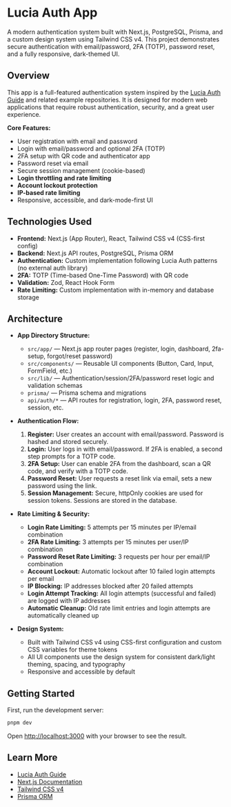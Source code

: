 # Lucia Auth App

A modern authentication system built with Next.js, PostgreSQL, Prisma, and a custom design system using Tailwind CSS v4. This project demonstrates secure authentication with email/password, 2FA (TOTP), password reset, and a fully responsive, dark-themed UI.

## Overview

This app is a full-featured authentication system inspired by the [Lucia Auth Guide](https://lucia-auth.com/sessions/overview) and related example repositories. It is designed for modern web applications that require robust authentication, security, and a great user experience.

**Core Features:**

- User registration with email and password
- Login with email/password and optional 2FA (TOTP)
- 2FA setup with QR code and authenticator app
- Password reset via email
- Secure session management (cookie-based)
- **Login throttling and rate limiting**
- **Account lockout protection**
- **IP-based rate limiting**
- Responsive, accessible, and dark-mode-first UI

## Technologies Used

- **Frontend:** Next.js (App Router), React, Tailwind CSS v4 (CSS-first config)
- **Backend:** Next.js API routes, PostgreSQL, Prisma ORM
- **Authentication:** Custom implementation following Lucia Auth patterns (no external auth library)
- **2FA:** TOTP (Time-based One-Time Password) with QR code
- **Validation:** Zod, React Hook Form
- **Rate Limiting:** Custom implementation with in-memory and database storage

## Architecture

- **App Directory Structure:**

  - `src/app/` — Next.js app router pages (register, login, dashboard, 2fa-setup, forgot/reset password)
  - `src/components/` — Reusable UI components (Button, Card, Input, FormField, etc.)
  - `src/lib/` — Authentication/session/2FA/password reset logic and validation schemas
  - `prisma/` — Prisma schema and migrations
  - `api/auth/*` — API routes for registration, login, 2FA, password reset, session, etc.

- **Authentication Flow:**

  1. **Register:** User creates an account with email/password. Password is hashed and stored securely.
  2. **Login:** User logs in with email/password. If 2FA is enabled, a second step prompts for a TOTP code.
  3. **2FA Setup:** User can enable 2FA from the dashboard, scan a QR code, and verify with a TOTP code.
  4. **Password Reset:** User requests a reset link via email, sets a new password using the link.
  5. **Session Management:** Secure, httpOnly cookies are used for session tokens. Sessions are stored in the database.

- **Rate Limiting & Security:**

  - **Login Rate Limiting:** 5 attempts per 15 minutes per IP/email combination
  - **2FA Rate Limiting:** 3 attempts per 15 minutes per user/IP combination
  - **Password Reset Rate Limiting:** 3 requests per hour per email/IP combination
  - **Account Lockout:** Automatic lockout after 10 failed login attempts per email
  - **IP Blocking:** IP addresses blocked after 20 failed attempts
  - **Login Attempt Tracking:** All login attempts (successful and failed) are logged with IP addresses
  - **Automatic Cleanup:** Old rate limit entries and login attempts are automatically cleaned up

- **Design System:**

  - Built with Tailwind CSS v4 using CSS-first configuration and custom CSS variables for theme tokens
  - All UI components use the design system for consistent dark/light theming, spacing, and typography
  - Responsive and accessible by default

## Getting Started

First, run the development server:

```bash
pnpm dev
```

Open [http://localhost:3000](http://localhost:3000) with your browser to see the result.

## Learn More

- [Lucia Auth Guide](https://lucia-auth.com/sessions/overview)
- [Next.js Documentation](https://nextjs.org/docs)
- [Tailwind CSS v4](https://tailwindcss.com/blog/tailwindcss-v4#css-first-configuration)
- [Prisma ORM](https://www.prisma.io/)

